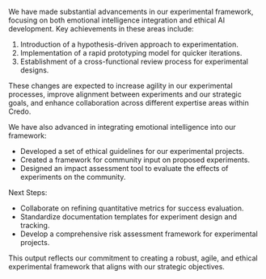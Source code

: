 

We have made substantial advancements in our experimental framework, focusing on both emotional intelligence integration and ethical AI development. Key achievements in these areas include:

1. Introduction of a hypothesis-driven approach to experimentation.
2. Implementation of a rapid prototyping model for quicker iterations.
3. Establishment of a cross-functional review process for experimental designs.

These changes are expected to increase agility in our experimental processes, improve alignment between experiments and our strategic goals, and enhance collaboration across different expertise areas within Credo.

We have also advanced in integrating emotional intelligence into our framework:

- Developed a set of ethical guidelines for our experimental projects.
- Created a framework for community input on proposed experiments.
- Designed an impact assessment tool to evaluate the effects of experiments on the community.

Next Steps:
- Collaborate on refining quantitative metrics for success evaluation.
- Standardize documentation templates for experiment design and tracking.
- Develop a comprehensive risk assessment framework for experimental projects.

This output reflects our commitment to creating a robust, agile, and ethical experimental framework that aligns with our strategic objectives.